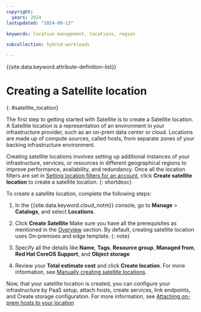 ```yaml
---
copyright:
  years: 2024
lastupdated: "2024-06-13"

keywords: location management, locations, region

subcollection: hybrid-workloads

---
```


{{site.data.keyword.attribute-definition-list}}


# Creating a Satellite location
{: #satellite_location}

The first step to getting started with Satellite is to create a Satellite location. A Satellite location is a representation of an environment in your infrastructure provider, such as an on-prem data center or cloud. Locations are made up of compute sources, called hosts, from separate zones of your backing infrastructure environment.

Creating satellite locations involves setting up additional instances of your infrastructure, services, or resources in different geographical regions to improve performance, availability, and redundancy. Once all the location filters are set in [Setting location filters for an account](/docs/hybrid-workloads?topic=hybrid-workloads-managing_locations), click **Create satellite location** to create a satellite location. 
{: shortdesc}
 
To create a satellite location, complete the following steps:
1. In the {{site.data.keyword.cloud_notm}} console, go to **Manage** > **Catalogs**, and select **Locations**.
1. Click **Create Satellite**
    Make sure you have all the prerequisites as mentioned in the [Overview](satellite?topic=satellite-locations#create-host-os) section. By default, creating satellite location uses On-premises and edge template.
    {: note}

1. Specify all the details like **Name**, **Tags**, **Resource group**, **Managed from**, **Red Hat CoreOS Support**, and **Object storage**
1. Review your **Total estimate cost** and click **Create location**. For more information, see [Manually creating satellite locations](/docs/satellite?topic=satellite-loc-manual-create).

Now, that your satellite location is created, you can configure your infrastructure by PaaS setup, attach hosts, create services, link endpoints, and Create storage configuration. For more information, see [Attaching on-prem hosts to your location](docs/satellite?topic=satellite-attach-hosts)



